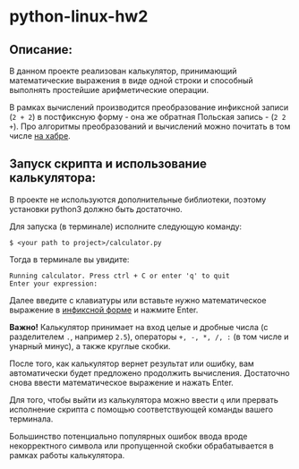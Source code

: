# python-linux-hw2

## Описание:

В данном проекте реализован калькулятор, принимающий математические выражения в виде одной строки
и способный выполнять простейшие арифметические операции.

В рамках вычислений производится преобразование инфиксной записи (`2 + 2`) в постфиксную форму - она же обратная Польская запись - (`2 2 +`). Про алгоритмы преобразований и вычислений можно почитать в том числе [на хабре](https://habr.com/ru/post/100869/).

## Запуск скрипта и использование калькулятора:

В проекте не используются дополнительные библиотеки, поэтому установки python3 должно быть достаточно. 

Для запуска (в терминале) исполните следующую команду:
```
$ <your path to project>/calculator.py
```
Тогда в терминале вы увидите: 
```
Running calculator. Press ctrl + C or enter 'q' to quit
Enter your expression:
```
Далее введите с клавиатуры или вставьте нужно математическое выражение в [инфиксной форме](https://ru.wikipedia.org/wiki/%D0%98%D0%BD%D1%84%D0%B8%D0%BA%D1%81%D0%BD%D0%B0%D1%8F_%D0%B7%D0%B0%D0%BF%D0%B8%D1%81%D1%8C)
и нажмите Enter.

**Важно!**
Калькулятор принимает на вход целые и дробные числа (с разделителем `.`, например `2.5`),
операторы `+, -, *, /, :` (в том числе и унарный минус), а также круглые скобки. 

После того, как калькулятор вернет результат или ошибку, вам автоматически будет предложено продолжить вычисления. Достаточно снова ввести математическое выражение и нажать Enter. 

Для того, чтобы выйти из калькулятора можно ввести `q` или прервать исполнение скрипта с помощью соответствующей команды вашего терминала. 

Большинство потенциально популярных ошибок ввода вроде некорректного символа или пропущенной скобки обрабатывается в рамках работы калькулятора. 
